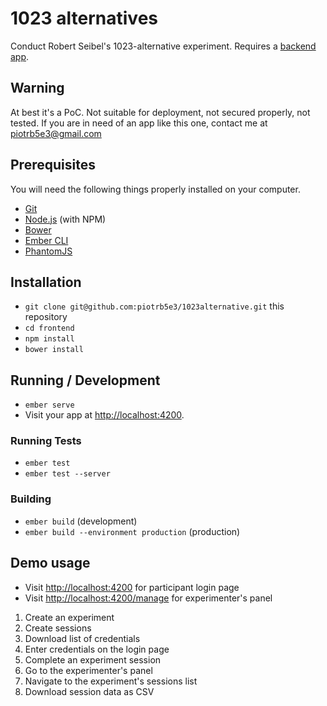 # 1023 alternatives

Conduct Robert Seibel's 1023-alternative experiment.
Requires a [backend app](https://github.com/piotrb5e3/1023alternative-backend).

## Warning
At best it's a PoC. Not suitable for deployment, not secured properly, not tested.
If you are in need of an app like this one, contact me at piotrb5e3@gmail.com

## Prerequisites

You will need the following things properly installed on your computer.

* [Git](http://git-scm.com/)
* [Node.js](http://nodejs.org/) (with NPM)
* [Bower](http://bower.io/)
* [Ember CLI](http://ember-cli.com/)
* [PhantomJS](http://phantomjs.org/)

## Installation

* `git clone git@github.com:piotrb5e3/1023alternative.git` this repository
* `cd frontend`
* `npm install`
* `bower install`

## Running / Development

* `ember serve`
* Visit your app at [http://localhost:4200](http://localhost:4200).

### Running Tests

* `ember test`
* `ember test --server`

### Building

* `ember build` (development)
* `ember build --environment production` (production)

## Demo usage

* Visit [http://localhost:4200](http://localhost:4200) for participant login page
* Visit [http://localhost:4200/manage](http://localhost:4200/manage) for experimenter's panel
1. Create an experiment
2. Create sessions
3. Download list of credentials
4. Enter credentials on the login page
5. Complete an experiment session
6. Go to the experimenter's panel
7. Navigate to the experiment's sessions list
8. Download session data as CSV
  

